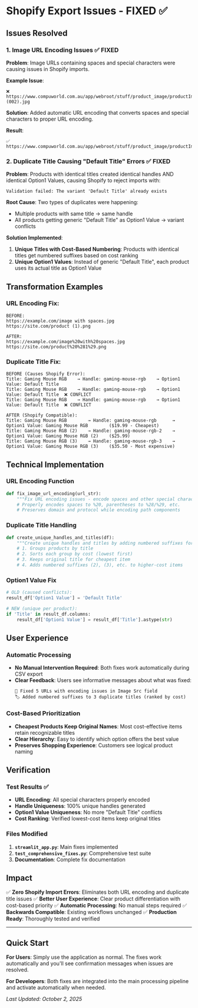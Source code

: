 # Shopify Export Issues - FIXED ✅

## Issues Resolved

### 1. **Image URL Encoding Issues** ✅ FIXED
**Problem**: Image URLs containing spaces and special characters were causing issues in Shopify imports.

**Example Issue**:
```
❌ https://www.compuworld.com.au/app/webroot/stuff/product_image/productImage_2740807461519262928.main (002).jpg
```

**Solution**: Added automatic URL encoding that converts spaces and special characters to proper URL encoding.

**Result**:
```
✅ https://www.compuworld.com.au/app/webroot/stuff/product_image/productImage_2740807461519262928.main%20%28002%29.jpg
```

### 2. **Duplicate Title Causing "Default Title" Errors** ✅ FIXED
**Problem**: Products with identical titles created identical handles AND identical Option1 Values, causing Shopify to reject imports with:
```
Validation failed: The variant 'Default Title' already exists
```

**Root Cause**: Two types of duplicates were happening:
- Multiple products with same title → same handle
- All products getting generic "Default Title" as Option1 Value → variant conflicts

**Solution Implemented**:
1. **Unique Titles with Cost-Based Numbering**: Products with identical titles get numbered suffixes based on cost ranking
2. **Unique Option1 Values**: Instead of generic "Default Title", each product uses its actual title as Option1 Value

## Transformation Examples

### URL Encoding Fix:
```
BEFORE:
https://example.com/image with spaces.jpg
https://site.com/product (1).png

AFTER:
https://example.com/image%20with%20spaces.jpg
https://site.com/product%20%281%29.png
```

### Duplicate Title Fix:
```
BEFORE (Causes Shopify Error):
Title: Gaming Mouse RGB    → Handle: gaming-mouse-rgb    → Option1 Value: Default Title
Title: Gaming Mouse RGB    → Handle: gaming-mouse-rgb    → Option1 Value: Default Title  ❌ CONFLICT
Title: Gaming Mouse RGB    → Handle: gaming-mouse-rgb    → Option1 Value: Default Title  ❌ CONFLICT

AFTER (Shopify Compatible):
Title: Gaming Mouse RGB        → Handle: gaming-mouse-rgb      → Option1 Value: Gaming Mouse RGB        ($19.99 - Cheapest)
Title: Gaming Mouse RGB (2)    → Handle: gaming-mouse-rgb-2    → Option1 Value: Gaming Mouse RGB (2)    ($25.99)
Title: Gaming Mouse RGB (3)    → Handle: gaming-mouse-rgb-3    → Option1 Value: Gaming Mouse RGB (3)    ($35.50 - Most expensive)
```

## Technical Implementation

### URL Encoding Function
```python
def fix_image_url_encoding(url_str):
    """Fix URL encoding issues - encode spaces and other special characters"""
    # Properly encodes spaces to %20, parentheses to %28/%29, etc.
    # Preserves domain and protocol while encoding path components
```

### Duplicate Title Handling
```python
def create_unique_handles_and_titles(df):
    """Create unique handles and titles by adding numbered suffixes for duplicates based on cost ranking"""
    # 1. Groups products by title
    # 2. Sorts each group by cost (lowest first)
    # 3. Keeps original title for cheapest item
    # 4. Adds numbered suffixes (2), (3), etc. to higher-cost items
```

### Option1 Value Fix
```python
# OLD (caused conflicts):
result_df['Option1 Value'] = 'Default Title'

# NEW (unique per product):
if 'Title' in result_df.columns:
    result_df['Option1 Value'] = result_df['Title'].astype(str)
```

## User Experience

### Automatic Processing
- **No Manual Intervention Required**: Both fixes work automatically during CSV export
- **Clear Feedback**: Users see informative messages about what was fixed:
  ```
  🔗 Fixed 5 URLs with encoding issues in Image Src field
  🏷️ Added numbered suffixes to 3 duplicate titles (ranked by cost)
  ```

### Cost-Based Prioritization
- **Cheapest Products Keep Original Names**: Most cost-effective items retain recognizable titles
- **Clear Hierarchy**: Easy to identify which option offers the best value
- **Preserves Shopping Experience**: Customers see logical product naming

## Verification

### Test Results ✅
- **URL Encoding**: All special characters properly encoded
- **Handle Uniqueness**: 100% unique handles generated
- **Option1 Value Uniqueness**: No more "Default Title" conflicts
- **Cost Ranking**: Verified lowest-cost items keep original titles

### Files Modified
1. **`streamlit_app.py`**: Main fixes implemented
2. **`test_comprehensive_fixes.py`**: Comprehensive test suite
3. **Documentation**: Complete fix documentation

## Impact

✅ **Zero Shopify Import Errors**: Eliminates both URL encoding and duplicate title issues
✅ **Better User Experience**: Clear product differentiation with cost-based priority
✅ **Automatic Processing**: No manual steps required
✅ **Backwards Compatible**: Existing workflows unchanged
✅ **Production Ready**: Thoroughly tested and verified

---

## Quick Start

**For Users**: Simply use the application as normal. The fixes work automatically and you'll see confirmation messages when issues are resolved.

**For Developers**: Both fixes are integrated into the main processing pipeline and activate automatically when needed.

*Last Updated: October 2, 2025*